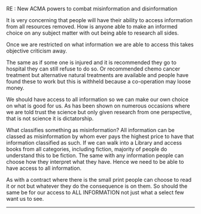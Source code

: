 RE : New ACMA powers to combat misinformation and disinformation

It is very concerning that people will have their ability to access information from all
resources removed. How is anyone able to make an informed choice on any subject matter
with out being able to research all sides.

Once we are restricted on what information we are able to access this takes objective criticism
away.

The same as if some one is injured and it is recommended they go to hospital they can still refuse to
do so. Or recommended chemo cancer treatment but alternative natural treatments are available and
people have found these to work but this is withheld because a co-operation may loose money.

We should have access to all information so we can make our own choice on what is good for us.
As has been shown on numerous occasions where we are told trust the science but only given
research from one perspective, that is not science it is dictatorship.

What classifies something as misinformation? All information can be classed as misinformation by
whom ever pays the highest price to have that information classified as such. If we can walk into a
Library and access books from all categories, including fiction, majority of people do understand
this to be fiction. The same with any information people can choose how they interpret what they
have. Hence we need to be able to have access to all information.

As with a contract where there is the small print people can choose to read it or not but whatever
they do the consequence is on them. So should the same be for our access to ALL INFORMATION
not just what a select few want us to see.


-----

